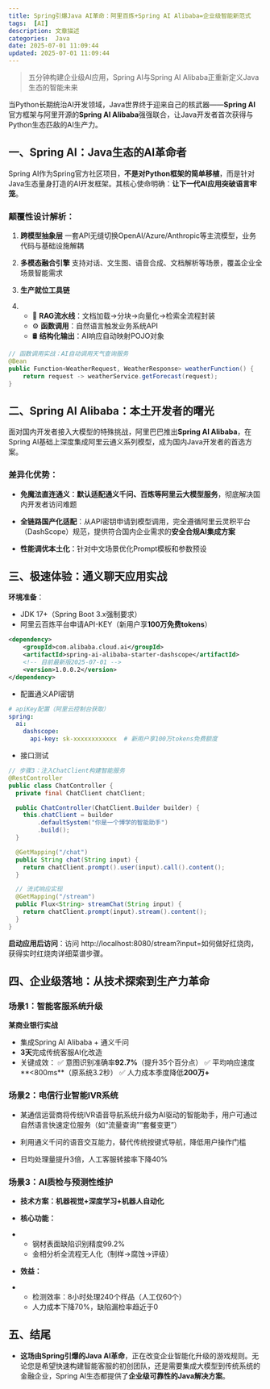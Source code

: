 ```yaml
---
title: Spring引爆Java AI革命：阿里百炼+Spring AI Alibaba=企业级智能新范式
tags:  [AI]
description: 文章描述
categories:  Java
date: 2025-07-01 11:09:44
updated: 2025-07-01 11:09:44
---
```




> 五分钟构建企业级AI应用，Spring AI与Spring AI Alibaba正重新定义Java生态的智能未来



当Python长期统治AI开发领域，Java世界终于迎来自己的核武器——**Spring AI**官方框架与阿里开源的**Spring AI Alibaba**强强联合，让Java开发者首次获得与Python生态匹敌的AI生产力。

## 一、Spring AI：Java生态的AI革命者

Spring AI作为Spring官方社区项目，**不是对Python框架的简单移植**，而是针对Java生态量身打造的AI开发框架。其核心使命明确：**让下一代AI应用突破语言牢笼**。

<!--more-->

### 颠覆性设计解析：

1. **跨模型抽象层**
   一套API无缝切换OpenAI/Azure/Anthropic等主流模型，业务代码与基础设施解耦

2. **多模态融合引擎**
   支持对话、文生图、语音合成、文档解析等场景，覆盖企业全场景智能需求

3. **生产就位工具链**

4. - 📁 **RAG流水线**：文档加载→分块→向量化→检索全流程封装
   - ⚙️ **函数调用**：自然语言触发业务系统API
   - 🛢️ **结构化输出**：AI响应自动映射POJO对象


```java
// 函数调用实战：AI自动调用天气查询服务
@Bean
public Function<WeatherRequest, WeatherResponse> weatherFunction() {
    return request -> weatherService.getForecast(request);
}
```



## 二、Spring AI Alibaba：本土开发者的曙光

面对国内开发者接入大模型的特殊挑战，阿里巴巴推出**Spring AI Alibaba**，在Spring AI基础上深度集成阿里云通义系列模型，成为国内Java开发者的首选方案。

### 差异化优势：

- **免魔法直连通义**：**默认适配通义千问、百炼等阿里云大模型服务**，彻底解决国内开发者访问难题

- **全链路国产化适配**：从API密钥申请到模型调用，完全遵循阿里云灵积平台（DashScope）规范，提供符合国内企业需求的**安全合规AI集成方案**
- **性能调优本土化**：针对中文场景优化Prompt模板和参数预设



## 三、极速体验：通义聊天应用实战

**环境准备**：

- JDK 17+（Spring Boot 3.x强制要求）
- 阿里云百炼平台申请API-KEY（新用户享**100万免费tokens**）


```xml
<dependency>
    <groupId>com.alibaba.cloud.ai</groupId>
    <artifactId>spring-ai-alibaba-starter-dashscope</artifactId>
    <!-- 目前最新版2025-07-01 -->
    <version>1.0.0.2</version>
</dependency>
```

- 配置通义API密钥


```yml
# apiKey配置（阿里云控制台获取）
spring:
  ai:
    dashscope:
      api-key: sk-xxxxxxxxxxxx  # 新用户享100万tokens免费额度
```

- 接口测试



```java
// 步骤3：注入ChatClient构建智能服务
@RestController
public class ChatController {
  private final ChatClient chatClient;

  public ChatController(ChatClient.Builder builder) {
    this.chatClient = builder
        .defaultSystem("你是一个博学的智能助手")
        .build();
  }

  @GetMapping("/chat")
  public String chat(String input) {
    return chatClient.prompt().user(input).call().content();
  }

  // 流式响应实现
  @GetMapping("/stream")
  public Flux<String> streamChat(String input) {
    return chatClient.prompt(input).stream().content();
  }
}
```

**启动应用后访问**：访问 http://localhost:8080/stream?input=如何做好红烧肉，获得实时红烧肉详细菜谱步骤。



## 四、企业级落地：从技术探索到生产力革命

### 场景1：智能客服系统升级

**某商业银行实战**

- 集成Spring AI Alibaba + 通义千问
- **3天**完成传统客服AI化改造
- 关键成效：
  ✅ 意图识别准确率**92.7%**（提升35个百分点）
  ✅ 平均响应速度**<800ms**（原系统3.2秒）
  ✅ 人力成本季度降低**200万+**

### 场景2：电信行业智能IVR系统

- 某通信运营商将传统IVR语音导航系统升级为AI驱动的智能助手，用户可通过自然语言快速定位服务（如“流量查询”“套餐变更”）
- 利用通义千问的语音交互能力，替代传统按键式导航，降低用户操作门槛

- 日均处理量提升3倍，人工客服转接率下降40%

  

### 场景3：AI质检与预测性维护



- **技术方案：机器视觉+深度学习+机器人自动化**

- **核心功能：**

- - 钢材表面缺陷识别精度99.2%
  - 金相分析全流程无人化（制样→腐蚀→评级）

- **效益：**

- - 检测效率：8小时处理240个样品（人工仅60个）
  - 人力成本下降70%，缺陷漏检率趋近于0



## 五、结尾

-  **这场由Spring引爆的Java AI革命**，正在改变企业智能化升级的游戏规则。无论您是希望快速构建智能客服的初创团队，还是需要集成大模型到传统系统的金融企业，Spring AI生态都提供了**企业级可靠性的Java解决方案**。
